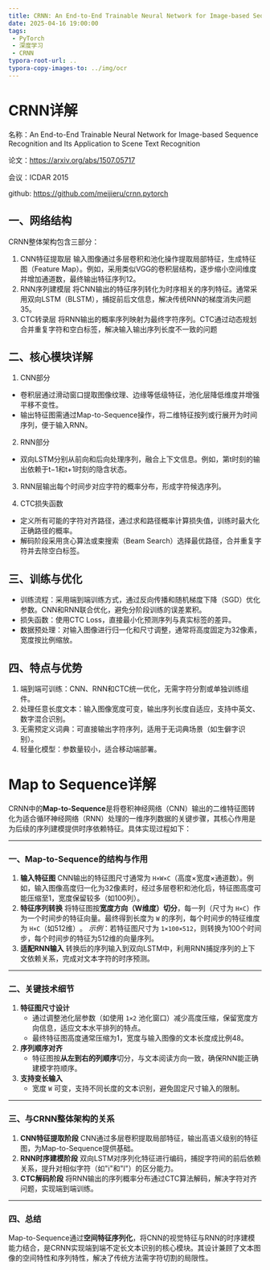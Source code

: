 ```yaml
---
title: CRNN: An End-to-End Trainable Neural Network for Image-based Sequence Recognition and Its Application to Scene Text Recognition
date: 2025-04-16 19:00:00
tags:
 - PyTorch
 - 深度学习
 - CRNN
typora-root-url: ..
typora-copy-images-to: ../img/ocr
---
```


# CRNN详解

名称：An End-to-End Trainable Neural Network for Image-based Sequence Recognition and Its Application to Scene Text Recognition

论文：https://arxiv.org/abs/1507.05717

会议：ICDAR 2015

github: https://github.com/meijieru/crnn.pytorch



## 一、网络结构

CRNN整体架构包含三部分：

1. CNN特征提取层
   输入图像通过多层卷积和池化操作提取局部特征，生成特征图（Feature Map）。例如，采用类似VGG的卷积层结构，逐步缩小空间维度并增加通道数，最终输出特征序列‌12。
2. RNN序列建模层
   将CNN输出的特征序列转化为时序相关的序列特征。通常采用双向LSTM（BLSTM），捕捉前后文信息，解决传统RNN的梯度消失问题‌35。
3. CTC转录层
   将RNN输出的概率序列映射为最终字符序列。CTC通过动态规划合并重复字符和空白标签，解决输入输出序列长度不一致的问题

 <!--more-->

## 二、核心模块详解

1. CNN部分

- 卷积层通过滑动窗口提取图像纹理、边缘等低级特征，池化层降低维度并增强平移不变性。
- 输出特征图需通过Map-to-Sequence操作，将二维特征按列或行展开为时间序列，便于输入RNN。

2. RNN部分

- 双向LSTM分别从前向和后向处理序列，融合上下文信息。例如，第t时刻的输出依赖于t−1和t+1时刻的隐含状态。

3. RNN层输出每个时间步对应字符的概率分布，形成字符候选序列。

4. CTC损失函数

- 定义所有可能的字符对齐路径，通过求和路径概率计算损失值，训练时最大化正确路径的概率。
- 解码阶段采用贪心算法或束搜索（Beam Search）选择最优路径，合并重复字符并去除空白标签。

 

## 三、训练与优化

- 训练流程：采用端到端训练方式，通过反向传播和随机梯度下降（SGD）优化参数。CNN和RNN联合优化，避免分阶段训练的误差累积。
- 损失函数：使用CTC Loss，直接最小化预测序列与真实标签的差异。
- 数据预处理：对输入图像进行归一化和尺寸调整，通常将高度固定为32像素，宽度按比例缩放。

 

## 四、特点与优势

1. 端到端可训练：CNN、RNN和CTC统一优化，无需字符分割或单独训练组件。
2. 处理任意长度文本：输入图像宽度可变，输出序列长度自适应，支持中英文、数字混合识别。
3. 无需预定义词典：可直接输出字符序列，适用于无词典场景（如生僻字识别）。
4. 轻量化模型：参数量较小，适合移动端部署。



# Map to Sequence详解

CRNN中的‌**Map-to-Sequence**‌是将卷积神经网络（CNN）输出的二维特征图转化为适合循环神经网络（RNN）处理的一维序列数据的关键步骤，其核心作用是为后续的序列建模提供时序依赖特征。具体实现过程如下：

------

### 一、Map-to-Sequence的结构与作用

1. ‌**输入特征图**‌
   CNN输出的特征图尺寸通常为 `H×W×C`（高度×宽度×通道数）。例如，输入图像高度归一化为32像素时，经过多层卷积和池化后，特征图高度可能压缩至1，宽度保留较多（如100列）。
2. ‌**特征序列转换**‌
   将特征图按‌**宽度方向（W维度）切分**‌，每一列（尺寸为 `H×C`）作为一个时间步的特征向量。最终得到长度为 `W` 的序列，每个时间步的特征维度为 `H×C`（如512维）‌。
   *示例*：若特征图尺寸为 `1×100×512`，则转换为100个时间步，每个时间步的特征为512维的向量序列‌。
3. ‌**适配RNN输入**‌
   转换后的序列输入到双向LSTM中，利用RNN捕捉序列的上下文依赖关系，完成对文本字符的时序预测‌。

------

### 二、关键技术细节

1. ‌**特征图尺寸设计**‌
   - 通过调整池化层参数（如使用 `1×2` 池化窗口）减少高度压缩，保留宽度方向信息，适应文本水平排列的特点‌。
   - 最终特征图高度通常压缩为1，宽度与输入图像的文本长度成比例‌48。
2. ‌**序列顺序对齐**‌
   - 特征图按‌**从左到右的列顺序**‌切分，与文本阅读方向一致，确保RNN能正确建模字符顺序‌。
3. ‌**支持变长输入**‌
   - 宽度 `W` 可变，支持不同长度的文本识别，避免固定尺寸输入的限制‌。

------

### 三、与CRNN整体架构的关系

1. ‌**CNN特征提取阶段**‌
   CNN通过多层卷积提取局部特征，输出高语义级别的特征图，为Map-to-Sequence提供基础‌。
2. ‌**RNN时序建模阶段**‌
   双向LSTM对序列化特征进行编码，捕捉字符间的前后依赖关系，提升对相似字符（如"i"和"l"）的区分能力‌。
3. ‌**CTC解码阶段**‌
   将RNN输出的序列概率分布通过CTC算法解码，解决字符对齐问题，实现端到端训练‌。

------

### 四、总结

Map-to-Sequence通过‌**空间特征序列化**‌，将CNN的视觉特征与RNN的时序建模能力结合，是CRNN实现端到端不定长文本识别的核心模块。其设计兼顾了文本图像的空间特性和序列特性，解决了传统方法需字符切割的局限性‌。